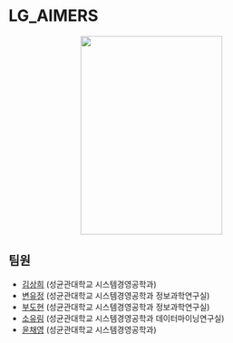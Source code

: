 # LG_AIMERS
<p align='center'>
    <img src='[https://www.skku.edu/_attach/image/2023/11/hWTmeKRGjWgOhXarGUfW.png](https://www.skku.edu/_attach/image/2023/11/hWTmeKRGjWgOhXarGUfW.png)' width='250' height='350'>
</p>

## 팀원
- [김상희](https://github.com/cecksh) (성균관대학교 시스템경영공학과)
- [변유정](https://github.com/HBHBYJYJ) (성균관대학교 시스템경영공학과 정보과학연구실)
- [부도현](https://github.com/DohyunBu) (성균관대학교 시스템경영공학과 정보과학연구실)
- [소유림](https://github.com/sosum22) (성균관대학교 시스템경영공학과 데이터마이닝연구실)
- [윤채영](https://github.com/AlexYoonCY) (성균관대학교 시스템경영공학과)
